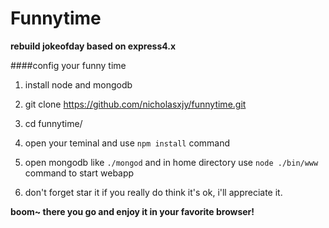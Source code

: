 Funnytime
=====

**rebuild jokeofday based on express4.x**

####config your funny time

1. install node and mongodb

2. git clone https://github.com/nicholasxjy/funnytime.git

3. cd funnytime/

4. open your teminal and use `npm install` command 

5. open mongodb like `./mongod` and in home directory use `node ./bin/www` command to start webapp
6. don't forget star it if you really do think it's ok, i'll appreciate it.

**boom~ there you go and enjoy it in your favorite browser!**
